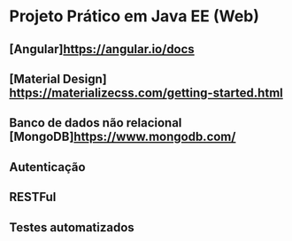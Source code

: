 # Projeto Prático em Java EE (Web)

## [Angular]<https://angular.io/docs>
## [Material Design] <https://materializecss.com/getting-started.html>
## Banco de dados não relacional [MongoDB]<https://www.mongodb.com/>
## Autenticação
## RESTFul
## Testes automatizados

